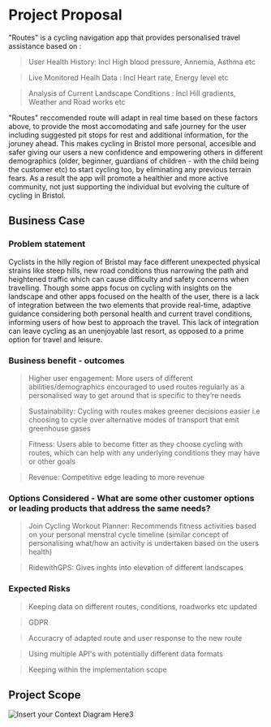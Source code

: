 # Project Proposal
"Routes" is a cycling navigation app that provides personalised travel assistance based on :

 > User Health History: Incl High blood pressure, Annemia, Asthma etc

 > Live Monitored Healh Data : Incl Heart rate, Energy level etc

 > Analysis of Current Landscape Conditions : Incl Hill gradients, Weather and Road works etc

"Routes" reccomended route will adapt in real time based on these factors above, to provide the most accomodating and safe journey for the user including suggested pit stops for rest and additional information, for the joruney ahead. This makes cycling in Bristol more personal, accesible and safer giving our users a new confidence and empowering others in different demographics (older, beginner, guardians of children - with the child being the customer etc) to start cycling too, by eliminating any previous terrain fears. As a result the app will promote a healthier and more active community, not just supporting the individual but evolving the culture of cycling in Bristol.

## Business Case

### Problem statement
Cyclists in the hilly region of Bristol may face different unexpected physical strains like steep hills, new road conditions thus narrowing the path and heightened traffic which can cause difficulty and safety concerns when travelling. Though some apps focus on cycling with insights on the landscape and other apps focused on the health of the user, there is a lack of integration between the two elements that provide real-time, adaptive guidance  considering both personal health and current travel conditions, informing users of how best to approach the travel. This lack of integration can leave cycling as an unenjoyable last resort, as opposed to a prime option for travel and leisure.

### Business benefit - outcomes
> Higher user engagement: More users of different abilities/demographics encouraged to used routes regularly as a personalised way to get around that is specific to they’re needs

> Sustainability: Cycling with routes makes greener decisions easier i.e choosing to cycle over  alternative modes of transport that emit greenhouse gases

> Fitness: Users able to become fitter as they choose cycling with routes, which can help with any underlying conditions they may have or other goals 

> Revenue: Competitive edge leading to more revenue


### Options Considered - What are some other customer options or leading products that address the same needs?
> Join Cycling Workout Planner: Recommends fitness activities based on your personal menstral cycle timeline (similar concept of personalising what/how an activity is undertaken based on the users health)

> RidewithGPS: Gives inghts into elevation of different landscapes 

### Expected Risks
> Keeping data on different routes, conditions, roadworks etc updated 

> GDPR

> Accuracry of adapted route and user response to the new route

> Using multiple API's with potentially different data formats

> Keeping within the implementation scope  

## Project Scope


![Insert your Context Diagram Here](images/context.png)3



